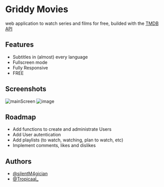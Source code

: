 
# Griddy Movies

web application to watch series and films for free, builded with the [TMDB API](https://developer.themoviedb.org/docs/getting-started)

## Features

- Subtitles in (almost) every language
- Fullscreen mode
- Fully Responsive
- FREE

## Screenshots

![mainScreen](https://github.com/silentm4gician/griddy-movies/assets/112287756/fd8a7376-fe71-4a3a-9f93-e69209975f14)
![image](https://github.com/silentm4gician/griddy-movies/assets/112287756/c74873fe-440a-4ccf-aa58-86fbee9cd508)

## Roadmap

- Add functions to create and administrate Users
- Add User autentication
- Add playlists (to watch, watching, plan to watch, etc)
- Implement comments, likes and dislikes

## Authors

- [@silentM4gician](https://github.com/silentm4gician)
- [@Tropicaal_](https://github.com/Luks-code)


